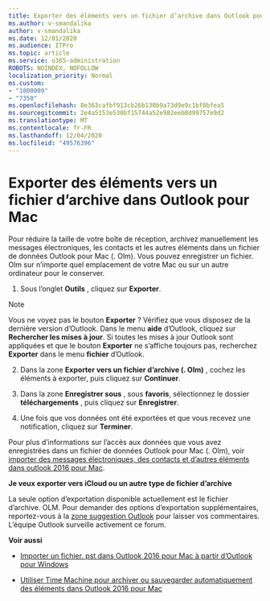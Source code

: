 ```yaml
---
title: Exporter des éléments vers un fichier d’archive dans Outlook pour Mac
ms.author: v-smandalika
author: v-smandalika
ms.date: 12/01/2020
ms.audience: ITPro
ms.topic: article
ms.service: o365-administration
ROBOTS: NOINDEX, NOFOLLOW
localization_priority: Normal
ms.custom:
- "1800009"
- "7350"
ms.openlocfilehash: 8e363cafbf913cb26b130b9a73d9e9c1bf8bfea5
ms.sourcegitcommit: 2e4a5153e530bf15744a52e982eeb0d99757e9d2
ms.translationtype: MT
ms.contentlocale: fr-FR
ms.lasthandoff: 12/04/2020
ms.locfileid: "49576396"
---
```

# <a name="export-items-to-an-archive-file-in-outlook-for-mac"></a>Exporter des éléments vers un fichier d’archive dans Outlook pour Mac

Pour réduire la taille de votre boîte de réception, archivez manuellement les messages électroniques, les contacts et les autres éléments dans un fichier de données Outlook pour Mac (. Olm). Vous pouvez enregistrer un fichier. Olm sur n’importe quel emplacement de votre Mac ou sur un autre ordinateur pour le conserver.

1. Sous l’onglet **Outils** , cliquez sur **Exporter**.

> [!NOTE]
> Vous ne voyez pas le bouton **Exporter** ? Vérifiez que vous disposez de la dernière version d’Outlook. Dans le menu **aide** d’Outlook, cliquez sur **Rechercher les mises à jour**. Si toutes les mises à jour Outlook sont appliquées et que le bouton **Exporter** ne s’affiche toujours pas, recherchez **Exporter** dans le menu **fichier** d’Outlook.

2. Dans la zone **Exporter vers un fichier d’archive (. Olm)** , cochez les éléments à exporter, puis cliquez sur **Continuer**.

3. Dans la zone **Enregistrer sous** , sous **favoris**, sélectionnez le dossier **téléchargements** , puis cliquez sur **Enregistrer**.

4. Une fois que vos données ont été exportées et que vous recevez une notification, cliquez sur **Terminer**.

Pour plus d’informations sur l’accès aux données que vous avez enregistrées dans un fichier de données Outlook pour Mac (. Olm), voir [importer des messages électroniques, des contacts et d’autres éléments dans outlook 2016 pour Mac](https://support.microsoft.com/office/import-and-export-outlook-email-contacts-and-calendar-92577192-3881-4502-b79d-c3bbada6c8ef#ID0EAACAAA=macOS).

**Je veux exporter vers iCloud ou un autre type de fichier d’archive**

La seule option d’exportation disponible actuellement est le fichier d’archive. OLM. Pour demander des options d’exportation supplémentaires, reportez-vous à la [zone suggestion Outlook](https://outlook.uservoice.com/) pour laisser vos commentaires. L’équipe Outlook surveille activement ce forum.

**Voir aussi**

- [Importer un fichier. pst dans Outlook 2016 pour Mac à partir d’Outlook pour Windows](https://support.microsoft.com/office/import-a-pst-file-into-outlook-for-mac-from-outlook-for-windows-b4a6a1d6-94bb-4c85-a4fc-a83dc690e18c)

- [Utiliser Time Machine pour archiver ou sauvegarder automatiquement des éléments dans Outlook 2016 pour Mac](https://support.microsoft.com/office/automatically-archive-or-back-up-outlook-for-mac-items-441fcce5-2262-4b64-ac8c-fa949df989f5)

